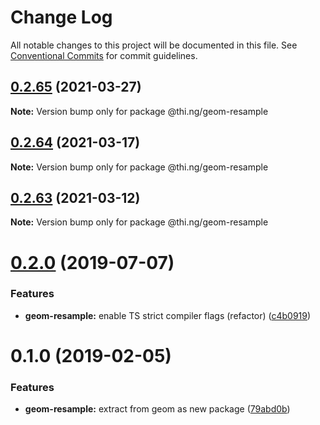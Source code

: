 # Change Log

All notable changes to this project will be documented in this file.
See [Conventional Commits](https://conventionalcommits.org) for commit guidelines.

## [0.2.65](https://github.com/thi-ng/umbrella/compare/@thi.ng/geom-resample@0.2.64...@thi.ng/geom-resample@0.2.65) (2021-03-27)

**Note:** Version bump only for package @thi.ng/geom-resample





## [0.2.64](https://github.com/thi-ng/umbrella/compare/@thi.ng/geom-resample@0.2.63...@thi.ng/geom-resample@0.2.64) (2021-03-17)

**Note:** Version bump only for package @thi.ng/geom-resample





## [0.2.63](https://github.com/thi-ng/umbrella/compare/@thi.ng/geom-resample@0.2.62...@thi.ng/geom-resample@0.2.63) (2021-03-12)

**Note:** Version bump only for package @thi.ng/geom-resample





# [0.2.0](https://github.com/thi-ng/umbrella/compare/@thi.ng/geom-resample@0.1.17...@thi.ng/geom-resample@0.2.0) (2019-07-07)

### Features

* **geom-resample:** enable TS strict compiler flags (refactor) ([c4b0919](https://github.com/thi-ng/umbrella/commit/c4b0919))

# 0.1.0 (2019-02-05)

### Features

* **geom-resample:** extract from geom as new package ([79abd0b](https://github.com/thi-ng/umbrella/commit/79abd0b))
